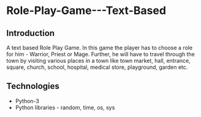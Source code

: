 # Role-Play-Game---Text-Based
## Introduction
A text based Role Play Game. In this game the player has to choose a role for him - Warrior, Priest or Mage. Further, he will have to travel through the town by visiting various places in a town like town market, hall, entrance, square, church, school, hospital, medical store, playground, garden etc.

## Technologies
* Python-3 
* Python libraries - random, time, os, sys
